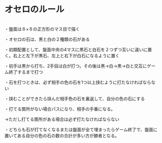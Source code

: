 <h1>オセロのルール</h1><br>
・盤面は８×８の正方形のマス目で描く

・オセロの石は、黒と白の２種類の石がある

・初期配置として、盤面中央の4マスに黒石と白石を２つずつ互いに違いに置く。右上と左下が黒石、左上と右下が白石になるように置く

・初手は黒から打ち、2手目は白が打つ。その後は黒→白→黒→白と交互にゲーム終了するまで打つ

・石を打つときは、必ず相手の色の石を1つ以上挟むように打たなければならない

・挟むことができたら挟んだ相手色の石を裏返して、自分の色の石にする

・打てる箇所がない場合パスになり、相手の手番になる。

→ただし打てる箇所がある場合は必ず打たなければならない

・どちらも石が打てなくなるまたは盤面が全て埋まったらゲーム終了で、盤面に置いてある自分の色の石の数の合計が多い方が勝者となる。
